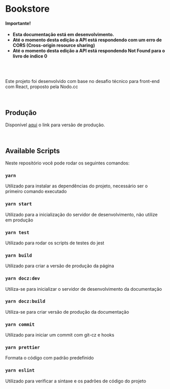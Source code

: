 # Bookstore

#### Importante!

- **Esta documentação está em desenvolvimento.**
- **Até o momento desta edição a API está respondendo com um erro de CORS (Cross-origin resource sharing)**
- **Até o momento desta edição a API está respondendo Not Found para o livro de índice 0**

<br />
<br />

Este projeto foi desenvolvido com base no desafio técnico para front-end com React, proposto pela Nodo.cc

<br />

## Produção

Disponível [aqui](https://nodobooks.netlify.app/) o link para versão de produção.

<br />

## Available Scripts

Neste repositório você pode rodar os seguintes comandos:

### `yarn`

Utilizado para instalar as dependências do projeto, necessário ser o primeiro comando executado

### `yarn start`

Utilizado para a inicialização do servidor de desenvolvimento, não utilize em produção

### `yarn test`

Utilizado para rodar os scripts de testes do jest

### `yarn build`

Utilizado para criar a versão de produção da página

### `yarn docz:dev`

Utiliza-se para inicializar o servidor de desenvolvimento da documentação

### `yarn docz:build`

Utiliza-se para criar versão de produção da documentação

### `yarn commit`

Utilizado para iniciar um commit com git-cz e hooks

### `yarn prettier`

Formata o código com padrão predefinido

### `yarn eslint`

Utilizado para verificar a sintaxe e os padrões de código do projeto
